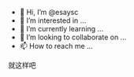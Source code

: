 - 👋 Hi, I’m @esaysc
- 👀 I’m interested in ...
- 🌱 I’m currently learning ...
- 💞️ I’m looking to collaborate on ...
- 📫 How to reach me ...

<!---
esaysc/esaysc is a ✨ special ✨ repository because its `README.md` (this file) appears on your GitHub profile.
You can click the Preview link to take a look at your changes.
--->
就这样吧
